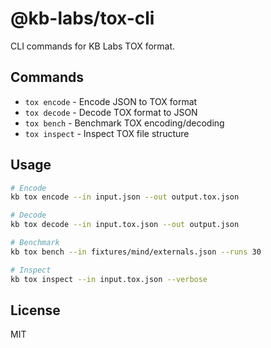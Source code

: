 # @kb-labs/tox-cli

CLI commands for KB Labs TOX format.

## Commands

- `tox encode` - Encode JSON to TOX format
- `tox decode` - Decode TOX format to JSON
- `tox bench` - Benchmark TOX encoding/decoding
- `tox inspect` - Inspect TOX file structure

## Usage

```bash
# Encode
kb tox encode --in input.json --out output.tox.json

# Decode
kb tox decode --in input.tox.json --out output.json

# Benchmark
kb tox bench --in fixtures/mind/externals.json --runs 30

# Inspect
kb tox inspect --in input.tox.json --verbose
```

## License

MIT

